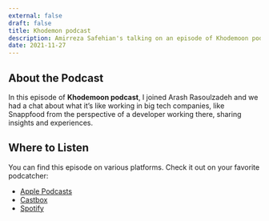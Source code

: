 ```yaml
---
external: false
draft: false
title: Khodemon podcast
description: Amirreza Safehian's talking on an episode of Khodemoon podcast
date: 2021-11-27
---
```


## About the Podcast
In this episode of **Khodemoon podcast**, I joined Arash Rasoulzadeh and we had a chat about what it’s like working in big tech companies, like Snappfood from the perspective of a developer working there, sharing insights and experiences.

## Where to Listen
You can find this episode on various platforms. Check it out on your favorite podcatcher:

- [Apple Podcasts](https://podcasts.apple.com/gb/podcast/amirreza-safehian-frontend-developer/id1536751964)
- [Castbox](https://castbox.fm/episode/AmirReza-Safehian---Frontend-Developer-id3379667-id445748987)
- [Spotify](https://open.spotify.com/episode/3hq9YkB8hVVb9Xi1Q8x0Ym)
